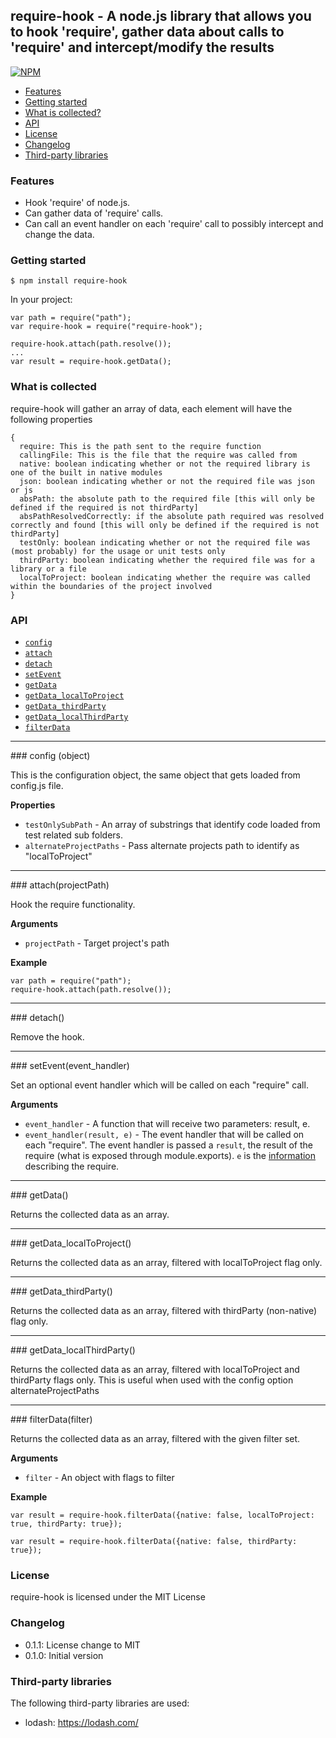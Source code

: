 ## require-hook - A node.js library that allows you to hook 'require', gather data about calls to 'require' and intercept/modify the results

[![NPM](https://nodei.co/npm/require-hook.png?mini=true)](https://nodei.co/npm/require-hook/)

* [Features](#features)
* [Getting started](#getting-started)
* [What is collected?](#what-is-collected)
* [API](#api)
* [License](#license)
* [Changelog](#changelog)
* [Third-party libraries](#third-party-libraries)

### Features

* Hook 'require' of node.js.
* Can gather data of 'require' calls.
* Can call an event handler on each 'require' call to possibly intercept and change the data.

### Getting started

    $ npm install require-hook

In your project:

    var path = require("path");
    var require-hook = require("require-hook");

    require-hook.attach(path.resolve());
    ...
    var result = require-hook.getData();

### What is collected

require-hook will gather an array of data, each element will have the following properties

    {
      require: This is the path sent to the require function
      callingFile: This is the file that the require was called from
      native: boolean indicating whether or not the required library is one of the built in native modules
      json: boolean indicating whether or not the required file was json or js
      absPath: the absolute path to the required file [this will only be defined if the required is not thirdParty]
      absPathResolvedCorrectly: if the absolute path required was resolved correctly and found [this will only be defined if the required is not thirdParty]
      testOnly: boolean indicating whether or not the required file was (most probably) for the usage or unit tests only
      thirdParty: boolean indicating whether the required file was for a library or a file
      localToProject: boolean indicating whether the require was called within the boundaries of the project involved
    }

### API

* [`config`](#config)
* [`attach`](#attach)
* [`detach`](#detach)
* [`setEvent`](#setEvent)
* [`getData`](#getData)
* [`getData_localToProject`](#getData_localToProject)
* [`getData_thirdParty`](#getData_thirdParty)
* [`getData_localThirdParty`](#getData_localThirdParty)
* [`filterData`](#filterData)

---------------------------------------

<a name="config" />
### config (object)

This is the configuration object, the same object that gets loaded from config.js file.

__Properties__

* `testOnlySubPath` - An array of substrings that identify code loaded from test related sub folders.
* `alternateProjectPaths` - Pass alternate projects path to identify as "localToProject"

---------------------------------------

<a name="attach" />
### attach(projectPath)

Hook the require functionality.

__Arguments__

* `projectPath` - Target project's path

__Example__

    var path = require("path");
    require-hook.attach(path.resolve());

---------------------------------------

<a name="detach" />
### detach()

Remove the hook.

---------------------------------------

<a name="setEvent" />
### setEvent(event_handler)

Set an optional event handler which will be called on each "require" call.

__Arguments__

* `event_handler` - A function that will receive two parameters: result, e.
* `event_handler(result, e)` - The event handler that will be called on each "require".
  The event handler is passed a `result`, the result of the require (what is exposed through module.exports).
  `e` is the [information](#what-is-collected) describing the require.

---------------------------------------

<a name="getData" />
### getData()

Returns the collected data as an array.

---------------------------------------

<a name="getData_localToProject" />
### getData_localToProject()

Returns the collected data as an array, filtered with localToProject flag only.

---------------------------------------

<a name="getData_thirdParty" />
### getData_thirdParty()

Returns the collected data as an array, filtered with thirdParty (non-native) flag only.

---------------------------------------

<a name="getData_localThirdParty" />
### getData_localThirdParty()

Returns the collected data as an array, filtered with localToProject and thirdParty flags only.
This is useful when used with the config option alternateProjectPaths

---------------------------------------

<a name="filterData" />
### filterData(filter)

Returns the collected data as an array, filtered with the given filter set.

__Arguments__

* `filter` - An object with flags to filter

__Example__

    var result = require-hook.filterData({native: false, localToProject: true, thirdParty: true});

    var result = require-hook.filterData({native: false, thirdParty: true});

### License

require-hook is licensed under the MIT License

### Changelog

* 0.1.1: License change to MIT
* 0.1.0: Initial version

### Third-party libraries

The following third-party libraries are used:

* lodash: https://lodash.com/